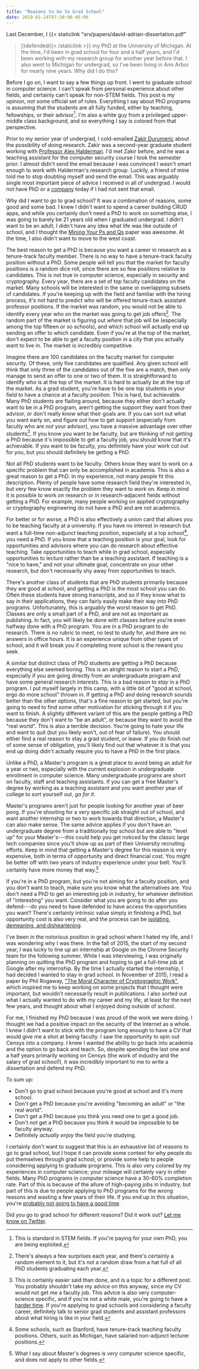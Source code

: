 ```yaml
---
title: "Reasons to Go to Grad School"
date: 2019-01-24T07:30:00-05:00
---
```


Last December, I {{< staticlink "srv/papers/david-adrian-dissertation.pdf"
>}}defended{{< /staticlink >}} my PhD at the University of Michigan. At the
time, I'd been in grad school for four and a half years, and I'd been working
with my research group for another year before that. I also went to
Michigan for undergrad, so I've been living in Ann Arbor for nearly nine
years. Why did I do this?

Before I go on, I want to say a few things up front. I went to graduate
school in computer science. I can't speak from personal experience about
other fields, and certainly can't speak for non-STEM fields. This post is my
opinion, not some official set of rules. Everything I say about PhD programs
is assuming that the students are all fully funded, either by teaching,
fellowships, or their advisor[^4]. I'm also a white guy from a privileged
upper-middle class background, and so everything I say is colored from that
perspective.

Prior to my senior year of undergrad, I cold-emailed [Zakir Durumeric][zakir]
about the possibility of doing research. Zakir was a second-year
graduate student working with [Professor Alex Halderman][jhalderm]. I'd met Zakir
before, and he was a teaching assistant for the computer security course I
took the semester prior. I almost didn't send the email because I was
convinced I wasn't smart enough to work with Halderman's research group.
Luckily, a friend of mine told me to stop doubting myself and send the email.
This was arguably single most important piece of advice I received in all of
undergrad. I would not have PhD or a [company][censys] today if I had not sent that
email.

Why did I want to go to grad school? It was a combination of reasons, some
good and some bad. I knew I didn't want to spend a career building CRUD apps,
and while you certainly don't need a PhD to work on something else, I was
going to barely be 21 years old when I graduated undergrad. I didn't want to
be an adult, I didn't have any idea what life was like outside of school, and I
thought the [Mining Your Ps and Qs][psqs] paper was awesome. At the time, I
also didn't want to move to the west coast.

The best reason to get a PhD is because you want a career in research as a
tenure-track faculty member. There is no way to have a tenure-track faculty
position without a PhD. Some people will tell you that the market for faculty
positions is a random dice roll, since there are so few positions relative to
candidates. This is not true in computer science, especially in
security and cryptography. Every year, there are a set of top faculty
candidates on the market. Many schools will be interested in the same or
overlapping subsets of candidates. If you're keeping up with the field and
familiar with the hiring process, it's not hard to predict who will be
offered tenure-track assistant professor positions. If the market was random,
you would not be able to identify every year who on the market was going to
get job offers[^5]. The random part of the market is figuring out _where_
that job will be (especially among the top fifteen or so schools), and which
school will actually end up sending an offer to which candidate. Even if
you're at the top of the market, don't expect to be able to get a faculty
position in a city that you actually want to live in. The market is
incredibly competitive.

Imagine there are 100 candidates on the faculty market for computer security.
Of these, only five candidates are qualified. Any given school will think
that only three of the candidates out of the five are a match, then only
manage to send an offer to one or two of them. It is straightforward to
identify who is at the top of the market. It is hard to actually _be_ at the
top of the market. As a grad student, you're have to be one top students in
your field to have a chance at a faculty position. This is hard, but
achievable. Many PhD students are flailing around, because they either don't
actually want to be in a PhD program, aren't getting the support they want
from their advisor, or don't really know what their goals are. If you can
sort out what you want early on, and figure out how to get support
(especially from faculty who are _not_ your advisor), you have a massive
advantage over other students[^1]. If you know you want to be faculty, but
are thinking of not getting a PhD because it's impossible to get a faculty
job, you should know that it's achievable. If you want to be faculty, you
definitely have your work cut out for you, but you should definitely be
getting a PhD.

Not all PhD students want to be faculty. Others know they want to
work on a specific problem that can only be accomplished in academia. This is
also a great reason to get a PhD. In my experience, not many people fit this
description. Plenty of people have some research field they're interested in,
but very few know exactly the problem they want to work on. Keep in mind it
is possible to work on research or in research-adjacent fields without
getting a PhD. For example, many people working on applied cryptography or
cryptography engineering do not have a PhD and are not academics.

For better or for worse, a PhD is also effectively a union card that allows
you to be teaching faculty at a university. If you have no interest in
research but want a full-time non-adjunct teaching position, especially at a
top school[^2], you need a PhD. If you know that a teaching position is your
goal, look for opportunities and advisors where you can do research about
effective teaching. Take opportunities to teach while in grad school,
especially opportunities to lecture rather than be a teaching assistant. If
teaching is a "nice to have," and not your ultimate goal, concentrate on your
other research, but don't necessarily shy away from opportunities to teach.

There's another class of students that are PhD students primarily because
they are good at school, and getting a PhD is the most school you can do.
Often these students have strong transcripts, and so if they know what
to say in their applications, they can fairly easily make their way into PhD
programs. Unfortunately, this is arguably the worst reason to get PhD.
Classes are only a small part of a PhD, and are not as important as
publishing. In fact, you will likely be done with classes before you're even
halfway done with a PhD program. You are in a PhD program to do research.
There is no rubric to meet, no test to study for, and there are no answers in
office hours. It is an experience unique from other types of school, and it
will break you if completing more school is the reward you seek.

A similar but distinct class of PhD students are getting a PhD because
everything else seemed boring. This is an alright reason to start a PhD,
especially if you are going directly from an undergraduate program and have
some general research interests. This is a bad reason to _stay_ in a PhD
program. I put myself largely in this camp, with a little bit of "good at
school, ergo do more school" thrown in. If getting a PhD and doing research
sounds better than the other options, that's a fine reason to get started,
but you're going to need to find some other motivation for sticking through
it if you want to finish. A slightly different variant of this are the people
getting a PhD because they don't want to "be an adult", or because they want
to avoid the "real world". This is also a terrible decision. You're going to
hate your life and want to quit (but you likely won't, out of fear of
failure). You should either find a real reason to stay a grad student, or
leave. If you do finish out of some sense of obligation, you'll likely find
out that whatever it is that you end up doing didn't actually require you to
have a PhD in the first place.

Unlike a PhD, a Master's program is a great place to avoid being an adult for
a year or two, especially with the current explosion in undergraduate
enrollment in computer science. Many undergraduate programs are short on
faculty, staff and teaching assistants. If you can get a free Master's degree
by working as a teaching assistant and you want another year of college to
sort yourself out, _go for it_.

Master's programs aren't just for people looking for another year of beer
pong. If you're shooting for a very specific job straight out of school, and
want another internship or two to work towards that direction, a Master's can
also make sense. The same advice applies if you don't have an undergraduate degree from a
traditionally top school but are able to "level up" for your Master's---this
could help you get noticed by the classic large tech companies since you'll
show up as part of their University recruiting efforts. Keep in mind that getting
a Master's degree for this reason is very expensive, both in terms of
opportunity and direct financial cost. You might be better off with two years
of industry experience under your belt. You'll certainly have more money that
way.[^3]

If you're in a PhD program, but you're not aiming for a faculty position, and
you don't want to teach, make sure you know what the alternatives are. You
don't need a PhD to get an interesting job in industry, for whatever
definition of "interesting" you want. Consider what you are going to do after
you defend---do you need to have defended to have access the opportunities
you want? There's certainly intrinsic value simply in finishing a PhD, but
opportunity cost is also very real, and the process can be [isolating,
demeaning, and disheartening][gradschoolmentalhealth].

I've been in the notorious position in grad school where I hated my life, and
I was wondering why I was there. In the fall of 2015, the start of my second
year, I was lucky to line up an internship at Google on the Chrome Security
team for the following summer. While I was interviewing, I was originally
planning on quitting the PhD program and hoping to get a full-time job at
Google after my internship. By the time I actually started the internship, I
had decided I wanted to stay in grad school. In November of 2015, I read a
paper by Phil Rogaway, ["The Moral Character of Cryptographic
Work"][moralcrypto], which inspired me to keep working on some projects that
I thought were important, but wouldn't necessarily result in publications. I
also sorted out what I actually wanted to do with my career and my life, at
least for the next few years, and thought about what I enjoyed doing outside
of school.

For me, I finished my PhD because I was proud of the work we were doing. I
thought we had a positive impact on the security of the Internet as a whole.
I knew I didn't want to stick with the program long enough to have a CV that
would give me a shot at being faculty. I saw the opportunity to spin out
Censys into a company. I knew I wanted the ability to go back into academia
and the option to go back and teach. So, despite spending the last one and a
half years primarily working on Censys (the work of industry and the salary
of grad school!), it was incredibly important to me to write a dissertation
and defend my PhD.

To sum up:

- Don't go to grad school because you're good at school and it's more school.
- Don't get a PhD because you're avoiding "becoming an adult" or "the real world".
- Don't get a PhD because you think you need one to get a good job.
- Don't _not_ get a PhD because you think it would be impossible to be faculty anyway.
- Definitely _actually enjoy_ the field you're studying.

I certainly don't want to suggest that this is an exhaustive list of reasons
to go to grad school, but I hope it can provide some context for why people
do put themselves through grad school, or provide some help to people
considering applying to graduate programs. This is also very colored by my
experiences in computer science; your mileage will certainly vary in other
fields. Many PhD programs in computer science have a 30-60% completion rate.
Part of this is because of the allure of high-paying jobs in industry, but
part of this is due to people applying to PhD programs for the wrong reasons
and wasting a few years of their life. If you end up in this situation,
you're [probably not going to have a good time][quitting].

Did you go to grad school for different reasons? Did it work out? [Let me
know on Twitter][davidcadrian].

[censys]: https://censys.io
[davidcadrian]: https://twitter.com/davidcadrian
[gradschoolmentalhealth]: https://www.theatlantic.com/education/archive/2018/11/anxiety-depression-mental-health-graduate-school/576769
[jhalderm]: https://jhalderm.com
[moralcrypto]: http://web.cs.ucdavis.edu/~rogaway/papers/moral-fn.pdf
[quitting]: https://www.theatlantic.com/education/archive/2016/07/why-do-so-many-graduate-students-quit/490094/
[sexism]: https://www.theatlantic.com/science/archive/2016/07/how-women-are-harassed-out-of-science/492521/
[psqs]: https://factorable.net
[zakir]: https://zakird.com

[^1]: This is certainly easier said than done, and is a topic for a different post. You probably shouldn't take my advice on this anyway, since my CV would not get me a faculty job. This advice is also very computer-science specific, and if you're not a white male, you're going to have a [harder time][sexism]. If you're applying to grad schools and considering a faculty career, definitely talk to senior grad students and assistant professors about what hiring is like in your field.
[^2]: Some schools, such as Stanford, have tenure-track teaching faculty positions. Others, such as Michigan, have salaried non-adjunct lecturer positions.
[^4]: This is standard in STEM fields. If you're paying for your own PhD, you are being exploited.
[^3]: What I say about Master's degrees is _very_ computer science specific, and does not apply to other fields.
[^5]: There's always a few surprises each year, and there's certainly a random element to it, but it's not a random draw from a hat full of all PhD students graduating each year.
